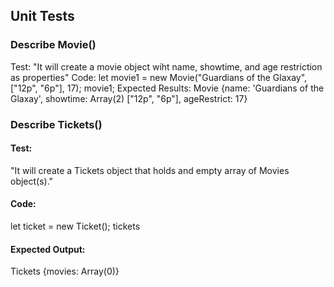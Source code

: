 ## Unit Tests

### Describe Movie()

Test: "It will create a movie object wiht name, showtime, and age restriction as properties"
Code:
let movie1 = new Movie("Guardians of the Glaxay", ["12p", "6p"], 17);
movie1;
Expected Results:
Movie {name: 'Guardians of the Glaxay', showtime: Array(2) ["12p", "6p"], ageRestrict: 17}

### Describe Tickets()

#### Test:

"It will create a Tickets object that holds and empty array of Movies object(s)."

#### Code:

let ticket = new Ticket();
tickets

#### Expected Output:

Tickets {movies: Array(0)}
